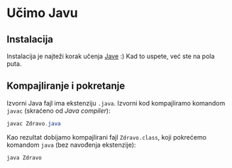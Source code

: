 # Učimo Javu

## Instalacija

Instalacija je najteži korak učenja [Jave](https://java.com/en/download/) :) Kad to uspete, već ste na pola puta.

## Kompajliranje i pokretanje

Izvorni Java fajl ima ekstenziju `.java`. Izvorni kod kompajliramo komandom `javac` (skraćeno od *Java compiler*):

```java
javac Zdravo.java
```

Kao rezultat dobijamo kompajlirani fajl `Zdravo.class`, koji pokrećemo komandom `java` (bez navođenja ekstenzije):

```java
java Zdravo
```

